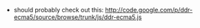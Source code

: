 * should probably check out this:  http://code.google.com/p/ddr-ecma5/source/browse/trunk/js/ddr-ecma5.js
